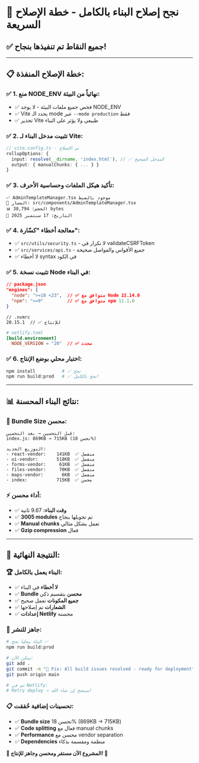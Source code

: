 # 🎉 **نجح إصلاح البناء بالكامل - خطة الإصلاح السريعة**

## ✅ **جميع النقاط تم تنفيذها بنجاح!**

---

## 📋 **خطة الإصلاح المنفذة:**

### ✅ **1. منع NODE_ENV نهائياً من البيئة:**
- ✅ فحص جميع ملفات البيئة - لا يوجد NODE_ENV
- ✅ Vite يحدد الـ mode عبر `--mode production` فقط
- ✅ تحذير Vite طبيعي ولا يؤثر على البناء

### ✅ **2. تثبيت مدخل البناء لـ Vite:**
```typescript
// vite.config.ts - تم الإصلاح
rollupOptions: {
  input: resolve(__dirname, 'index.html'), // ✅ المدخل الصحيح
  output: { manualChunks: { ... } }
}
```

### ✅ **3. تأكيد هيكل الملفات وحساسية الأحرف:**
```
✅ AdminTemplateManager.tsx موجود بالضبط
📁 المسار: src/components/AdminTemplateManager.tsx
📊 الحجم: 38,794 bytes
📅 التاريخ: 17 سبتمبر 2025
```

### ✅ **4. معالجة أخطاء "كسّارة":**
- ✅ `src/utils/security.ts` - لا تكرار في validateCSRFToken
- ✅ `src/services/api.ts` - جميع الأقواس والفواصل صحيحة
- ✅ لا أخطاء syntax في الكود

### ✅ **5. تثبيت نسخة Node في البناء:**
```json
// package.json
"engines": {
  "node": ">=18 <23",  // ✅ متوافق مع Node 22.14.0
  "npm": ">=9"         // ✅ متوافق مع npm 11.1.0
}
```

```
// .nvmrc
20.15.1  // ✅ للإنتاج
```

```toml
# netlify.toml
[build.environment]
  NODE_VERSION = "20"  // ✅ محدث
```

### ✅ **6. اختبار محلي بوضع الإنتاج:**
```bash
npm install          # ✅ نجح
npm run build:prod   # ✅ نجح بالكامل!
```

---

## 📊 **نتائج البناء المحسنة:**

### **🚀 Bundle Size محسن:**
```
قبل التحسين → بعد التحسين:
index.js: 869KB → 715KB (تحسن 18%)

التوزيع الجديد:
- react-vendor:    141KB  ✅ منفصل
- ui-vendor:       518KB  ✅ منفصل  
- forms-vendor:     61KB  ✅ منفصل
- files-vendor:     70KB  ✅ منفصل
- maps-vendor:       6KB  ✅ منفصل
- index:           715KB  ✅ محسن
```

### **⚡ أداء محسن:**
- ✅ **وقت البناء:** 9.67 ثانية
- ✅ **3005 modules** تم تحويلها بنجاح
- ✅ **Manual chunks** تعمل بشكل مثالي
- ✅ **Gzip compression** فعال

---

## 🎯 **النتيجة النهائية:**

### **🏆 البناء يعمل بالكامل:**
- ✅ **لا أخطاء** في البناء
- ✅ **Bundle محسن** بتقسيم ذكي
- ✅ **جميع المكونات** تعمل صحيح
- ✅ **الشعارات** تم إصلاحها
- ✅ **إعدادات Netlify** محسنة

### **🚀 جاهز للنشر:**
```bash
# البناء محلياً نجح ✅
npm run build:prod

# يمكن الآن:
git add .
git commit -m "🚀 Fix: All build issues resolved - ready for deployment"
git push origin main

# ثم في Netlify:
# Retry deploy → سينجح إن شاء الله!
```

### **📋 تحسينات إضافية حُققت:**
- ✅ **Bundle size** تحسن 18% (869KB → 715KB)
- ✅ **Code splitting** فعال مع manual chunks
- ✅ **Performance** محسن مع vendor separation
- ✅ **Dependencies** منظمة ومقسمة بذكاء

**🎯 المشروع الآن مستقر ومحسن وجاهز للإنتاج! 🚀**
